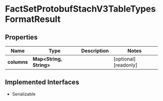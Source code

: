 

# FactSetProtobufStachV3TableTypesFormatResult


## Properties

Name | Type | Description | Notes
------------ | ------------- | ------------- | -------------
**columns** | **Map&lt;String, String&gt;** |  |  [optional] [readonly]


## Implemented Interfaces

* Serializable


